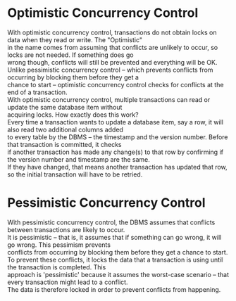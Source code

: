 # Optimistic Concurrency Control
With optimistic concurrency control, transactions do not obtain locks on data when they read or write. The "Optimistic"  
in the name comes from assuming that conflicts are unlikely to occur, so locks are not needed. If something does go  
wrong though, conflicts will still be prevented and everything will be OK.  
Unlike pessimistic concurrency control – which prevents conflicts from occurring by blocking them before they get a  
chance to start – optimistic concurrency control checks for conflicts at the end of a transaction.  
With optimistic concurrency control, multiple transactions can read or update the same database item without    
acquiring locks. How exactly does this work?  
Every time a transaction wants to update a database item, say a row, it will also read two additional columns added   
to every table by the DBMS – the timestamp and the version number. Before that transaction is committed, it checks  
if another transaction has made any change(s) to that row by confirming if the version number and timestamp are the same.  
If they have changed, that means another transaction has updated that row, so the initial transaction will have to be retried.


# Pessimistic Concurrency Control
With pessimistic concurrency control, the DBMS assumes that conflicts between transactions are likely to occur.  
It is pessimistic – that is, it assumes that if something can go wrong, it will go wrong. This pessimism prevents  
conflicts from occurring by blocking them before they get a chance to start.  
To prevent these conflicts, it locks the data that a transaction is using until the transaction is completed. This  
approach is 'pessimistic' because it assumes the worst-case scenario – that every transaction might lead to a conflict.  
The data is therefore locked in order to prevent conflicts from happening.